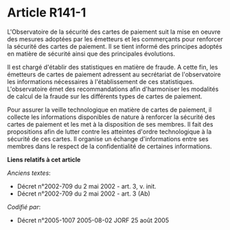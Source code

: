 # Article R141-1

L'Observatoire de la sécurité des cartes de paiement suit la mise en oeuvre des mesures adoptées par les émetteurs et les
commerçants pour renforcer la sécurité des cartes de paiement. Il se tient informé des principes adoptés en matière de
sécurité ainsi que des principales évolutions.

Il est chargé d'établir des statistiques en matière de fraude. A cette fin, les émetteurs de cartes de paiement adressent au
secrétariat de l'observatoire les informations nécessaires à l'établissement de ces statistiques. L'observatoire émet des
recommandations afin d'harmoniser les modalités de calcul de la fraude sur les différents types de cartes de paiement.

Pour assurer la veille technologique en matière de cartes de paiement, il collecte les informations disponibles de nature à
renforcer la sécurité des cartes de paiement et les met à la disposition de ses membres. Il fait des propositions afin de
lutter contre les atteintes d'ordre technologique à la sécurité de ces cartes. Il organise un échange d'informations entre
ses membres dans le respect de la confidentialité de certaines informations.

**Liens relatifs à cet article**

_Anciens textes_:

  - Décret n°2002-709 du 2 mai 2002 - art. 3, v. init.
  - Décret n°2002-709 du 2 mai 2002 - art. 3 (Ab)

_Codifié par_:

  - Décret n°2005-1007 2005-08-02 JORF 25 août 2005
